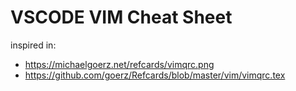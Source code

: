 # VSCODE VIM Cheat Sheet

inspired in:
- https://michaelgoerz.net/refcards/vimqrc.png
- https://github.com/goerz/Refcards/blob/master/vim/vimqrc.tex